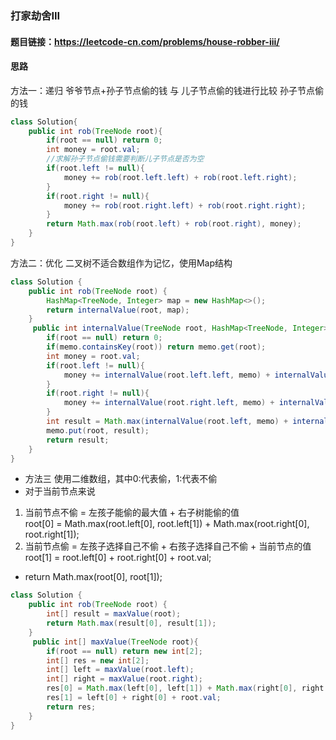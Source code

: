 ### 打家劫舍III
#### 题目链接：https://leetcode-cn.com/problems/house-robber-iii/
#### 思路
方法一：递归
爷爷节点+孙子节点偷的钱 与 儿子节点偷的钱进行比较
孙子节点偷的钱
```java
class Solution{
    public int rob(TreeNode root){
        if(root == null) return 0;
        int money = root.val;
        //求解孙子节点偷钱需要判断儿子节点是否为空
        if(root.left != null){
            money += rob(root.left.left) + rob(root.left.right);
        }
        if(root.right != null){
            money += rob(root.right.left) + rob(root.right.right);
        }
        return Math.max(rob(root.left) + rob(root.right), money);   
    }
}
```
方法二：优化
二叉树不适合数组作为记忆，使用Map结构
```java
class Solution {
    public int rob(TreeNode root) {
        HashMap<TreeNode, Integer> map = new HashMap<>();
        return internalValue(root, map);
    }
     public int internalValue(TreeNode root, HashMap<TreeNode, Integer> memo){
        if(root == null) return 0;
        if(memo.containsKey(root)) return memo.get(root);
        int money = root.val;
        if(root.left != null){
            money += internalValue(root.left.left, memo) + internalValue(root.left.right, memo);
        }
        if(root.right != null){
            money += internalValue(root.right.left, memo) + internalValue(root.right.right, memo);
        }
        int result = Math.max(internalValue(root.left, memo) + internalValue(root.right, memo), money);
        memo.put(root, result);
        return result;   
    }
}
```

- 方法三 
使用二维数组，其中0:代表偷，1:代表不偷
- 对于当前节点来说  
1. 当前节点不偷 = 左孩子能偷的最大值 + 右子树能偷的值  
       root[0] =  Math.max(root.left[0], root.left[1]) + Math.max(root.right[0], root.right[1]);  
2. 当前节点偷 = 左孩子选择自己不偷 + 右孩子选择自己不偷 + 当前节点的值  
     root[1] = root.left[0] + root.right[0] + root.val;  
- return Math.max(root[0], root[1]);
```java
class Solution {
    public int rob(TreeNode root) {
        int[] result = maxValue(root);
        return Math.max(result[0], result[1]);
    }
     public int[] maxValue(TreeNode root){
        if(root == null) return new int[2];
        int[] res = new int[2];
        int[] left = maxValue(root.left);
        int[] right = maxValue(root.right);
        res[0] = Math.max(left[0], left[1]) + Math.max(right[0], right[1]);
        res[1] = left[0] + right[0] + root.val;
        return res;
    }
}
```

